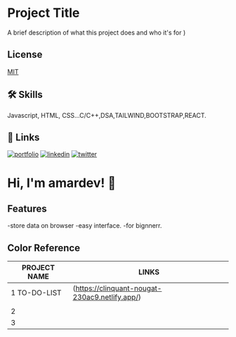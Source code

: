 
# Project Title

A brief description of what this project does and who it's for
)


## License

[MIT](https://choosealicense.com/licenses/mit/)


## 🛠 Skills
Javascript, HTML, CSS...C/C++,DSA,TAILWIND,BOOTSTRAP,REACT.


## 🔗 Links
[![portfolio](https://img.shields.io/badge/my_portfolio-000?style=for-the-badge&logo=ko-fi&logoColor=white)](https://katherineoelsner.com/)
[![linkedin](https://img.shields.io/badge/linkedin-0A66C2?style=for-the-badge&logo=linkedin&logoColor=white)](https://www.linkedin.com/)
[![twitter](https://img.shields.io/badge/twitter-1DA1F2?style=for-the-badge&logo=twitter&logoColor=white)](https://twitter.com/)


# Hi, I'm amardev! 👋


## Features

-store data on browser
-easy interface.
-for bignnerr.

## Color Reference

| PROJECT NAME           | LINKS                                                         |
| ----------------- | ------------------------------------------------------------------ |
| 1 TO-DO-LIST | (https://clinquant-nougat-230ac9.netlify.app/)  |
|  | |
| 2 |  |
|3 | |

